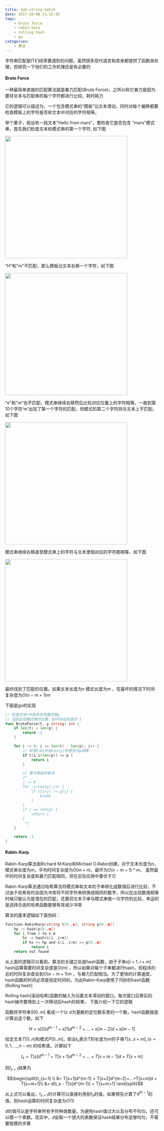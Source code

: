 ```yaml
---
title: Sub-string match
date: 2017-10-08 21:15:50
tags:
    - brute force
    - rabin-karp
    - rolling hash
    - go
categories:
    - 算法
---
```


字符串匹配是IT们经常要遇到的问题，虽然很多现代语言和库来都提供了函数来处理，但研究一下他们的工作机理还是有必要的

<!-- more -->

#### Brute Force

一种最简单直接的匹配算法就是暴力匹配(Brute Force)，之所以称它暴力是因为要将文本与匹配串的每个字符都进行比较，耗时耗力

它的逻辑可以描述为，一个包含模式串的“模板”沿文本滑动，同时对每个偏移都要检查模板上的字符是否和文本中对应的字符相等。

举个栗子，假设有一段文本"Hello from mars"，要检查它是否包含 "mars"模式串，首先我们检查文本和模式串的第一个字符, 如下图

<img src="http://owo5nif4b.bkt.clouddn.com/bf1.png" width="400">

“H“和"m"不匹配，那么模板沿文本右移一个字符，如下图

<img src="http://owo5nif4b.bkt.clouddn.com/kp2.png" width="400">

 "e"和"m"也不匹配，模式串继续右移然后比较对应位置上的字符相等，一直到第10个字符‘m'出现了第一个字符的匹配，但模式的第二个字符则与文本上不匹配，如下图

<img src="http://owo5nif4b.bkt.clouddn.com/kp3.png" width="400">

模式串继续右移直至模式串上的字符与文本里相对应的字符都相等，如下图

<img src="http://owo5nif4b.bkt.clouddn.com/kp4.png" width="400">

最终找到了匹配的位置。如果文本长度为$n$ 模式长度为$m$ ，在最坏的情况下时间复杂度为$O(n-m+1)m$

下面是go的实现

```go
// 检查文本t中是否包含模式串p
// 返回出现模式串的位置，如不存在则返回-1
func BruteForce(t, p string) int {
	if len(t) < len(p) {
		return -1
	}

	for i := 0; i <= len(t) - len(p); i++ {
		// 检查t从i开始len(p)的是否与p相等
		if t[i:i+len(p)] == p {
			return i
		}

		// 更为原始的做法
		/* 
		j := 0
		for ;j<len(p);j++ {
			if t[i+j] != p[j] {
				break
			}
		}
		if j == len(p) {
			return i
		}
		 */
	}

	return -1
}
```

#### Rabin-Karp		

Rabin-Karp算法由Richard M.Karp和Michael O.Rabin创建。对于文本长度为$n$，模式串长度为$m$，平均时间复杂度为$O(m+n)$、最坏为$O(n-m+1)*m$， 虽然最坏的时间复杂度和暴力匹配相同，但在实际应用中要优于它

Rabin-Karp算法通过哈希算法将模式串和文本的子串转化成数值后进行比较，不过由于哈希有时会因为冲突将不同字符串转换成相同的数字，所以在出现数值相等时候只能认为是潜在的匹配，还要将文本子串与模式串做一次字符的比较，幸运的是选择合适的哈希函数能够有效减少冲突

算法的基本逻辑如下面伪码：

```go
function RabinKarp(string t[0..n], string p[0..m])
	hp := hash(p[0..m])
	for i from 0 to n-m
		hs := hash(s[i..i+m])
		if hs == hp and s[i..i+m] == p[0..m]
			return i
	return not found			
```

从上面的逻辑可以看到，算法的关键之处是hash函数，由于子串$s[i+1..i+m]$ hash运算需要时间复杂度是$O(m)$ ，所以如果对每个子串都进行hash，则程序的总的时间复杂度会到$O(n-m+1)m$ ，与暴力匹配相当。为了更快的计算速度，hash函数的时间必须是恒定时间的，为此Rabin-Karp使用了巧妙的hash函数(Rolling hash)

Rolling hash(滚动哈希)函数的输入为沿着文本滑动的窗口，每次窗口后移后的hash操作要用到上一次移动后hash的结果， 下面介绍一下它的逻辑

函数将字符串$S[0..m]$ 看成一个以 $d$为基数的定位数系里的一个数，hash函数就是计算出这个数，如下

$$H=s[0]d^{m-1} + s[1]d^{m-2}+…+s[m-2]d + s[m-1]$$

给定文本$T[0..n]$和模式$P[0..m]$，假设$t_s$表示$T$的长度为$m$的子串$T[s..s+m], (s=0,1,…,n-m)$  的哈希值，计算如下

$$t_s = T[s]d^{m-1} + T[s+1]d^{m-2}+…+T[s+m-1]d+T[s+m]$$

则$t_{s+1}$结果为

$$\begin{split}t_{s+1} \\ &= T[s+1]d^{m-1} + T[s+2]d^{m-2}+…+T[s+m]d + T[s+m+1]\\ &= d(t_s - T[s]d^{m-1}) + T[s+m+1] \end{split}$$

从上式可以看出，$t_{s+1}$的计算可以直接利用到$t_s$的值，如果预先计算了$d^{m-1}$的值，则hash运算的时间复杂度为$O(1)$

$d$的值可以是字符串所有字符种类数量，为避免hash值过大以及分布不均匀，还可以模一个素数。现实中，$d$会取一个很大的素数保证hash结果分布足够均匀，不需要取模的步骤

















